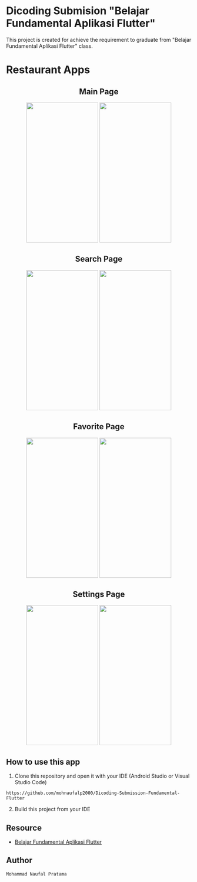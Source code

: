 # Dicoding Submision "Belajar Fundamental Aplikasi Flutter"

This project is created for achieve the requirement to graduate from "Belajar Fundamental Aplikasi Flutter" class.



# Restaurant Apps

<h2 align="center"> Main Page </h2>
<p align="center">
  <img src="https://user-images.githubusercontent.com/49554106/139523862-8b132521-f804-4ea6-8cba-d5ff04d7a965.jpeg" width="195" height="380"/> 
  <img src="https://user-images.githubusercontent.com/49554106/139523887-3bd838d8-f180-420d-a876-e8dd585323a9.jpeg" width="195" height="380"/> 
</tr></table>
</p>

<h2 align="center"> Search Page </h2>
<p align="center">
  <img src="https://user-images.githubusercontent.com/49554106/139523926-338d902b-9ae9-4ebf-a4fb-127a03e74a8a.jpeg" width="195" height="380"/> 
  <img src="https://user-images.githubusercontent.com/49554106/139524025-8dbdd856-4725-4131-a2b8-a640b38d8499.jpeg" width="195" height="380"/> 
</tr></table>  
</p>

<h2 align="center"> Favorite Page </h2>
<p align="center">
  <img src="https://user-images.githubusercontent.com/49554106/139523962-baf3e53f-487c-4dae-8801-9910fc7c749e.jpeg" width="195" height="380"/> 
  <img src="https://user-images.githubusercontent.com/49554106/139524038-cf7547cc-84ef-40c1-a738-513a21212e40.jpeg" width="195" height="380"/> 
</tr></table>  
</p>

<h2 align="center"> Settings Page </h2>
<p align="center">
  <img src="https://user-images.githubusercontent.com/49554106/139523971-3cba8667-4733-483d-b863-36c5033e7e56.jpeg" width="195" height="380"/> 
   <img src="https://user-images.githubusercontent.com/49554106/139524055-6f2be5ad-70d5-4ae8-bfe0-461c2f064ba6.jpeg" width="195" height="380"/> 
</tr></table>  
</p>


## How to use this app

1. Clone this repository and open it with your IDE (Android Studio or Visual Studio Code)
```
https://github.com/mohnaufalp2000/Dicoding-Submission-Fundamental-Flutter
```

2. Build this project from your IDE



## Resource

- [Belajar Fundamental Aplikasi Flutter](https://www.dicoding.com/academies/159)

## Author

```
Mohammad Naufal Pratama
```
